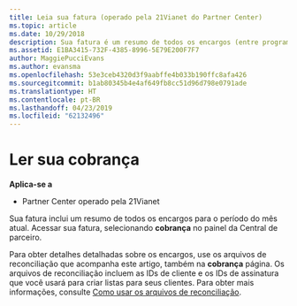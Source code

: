 ```yaml
---
title: Leia sua fatura (operado pela 21Vianet do Partner Center)
ms.topic: article
ms.date: 10/29/2018
description: Sua fatura é um resumo de todos os encargos (entre programa, produtos e clientes) para o período atual mensal. Acesse sua fatura do painel do portal do Partner Center.
ms.assetid: E1BA3415-732F-4385-8996-5E79E200F7F7
author: MaggiePucciEvans
ms.author: evansma
ms.openlocfilehash: 53e3ceb4320d3f9aabffe4b033b190ffc8afa426
ms.sourcegitcommit: b1ab80345b4e4af649fb8cc51d96d798e0791ade
ms.translationtype: HT
ms.contentlocale: pt-BR
ms.lasthandoff: 04/23/2019
ms.locfileid: "62132496"
---
```

# <a name="read-your-bill"></a>Ler sua cobrança

**Aplica-se a**

-   Partner Center operado pela 21Vianet


Sua fatura inclui um resumo de todos os encargos para o período do mês atual. Acessar sua fatura, selecionando **cobrança** no painel da Central de parceiro.

Para obter detalhes detalhadas sobre os encargos, use os arquivos de reconciliação que acompanha este artigo, também na **cobrança** página. Os arquivos de reconciliação incluem as IDs de cliente e os IDs de assinatura que você usará para criar listas para seus clientes. Para obter mais informações, consulte [Como usar os arquivos de reconciliação](use-the-reconciliation-files.md).


 

 

 




